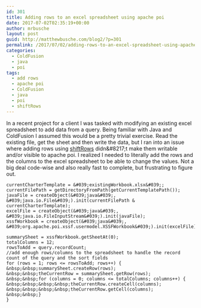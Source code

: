 ```yaml
---
id: 301
title: Adding rows to an excel spreadsheet using apache poi
date: 2017-07-02T02:35:19+00:00
author: mrbusche
layout: post
guid: http://matthewbusche.com/blog2/?p=301
permalink: /2017/07/02/adding-rows-to-an-excel-spreadsheet-using-apache-poi/
categories:
  - ColdFusion
  - java
  - poi
tags:
  - add rows
  - apache poi
  - ColdFusion
  - java
  - poi
  - shiftRows
---
```

In a recent project for a client I was tasked with modifying an existing excel spreadsheet to add data from a query. Being familiar with Java and ColdFusion I assumed this would be a pretty trivial exercise. Read the existing file, get the sheet and then write the data, but I ran into an issue where adding rows using [shiftRows](https://poi.apache.org/apidocs/org/apache/poi/hssf/usermodel/HSSFSheet.html#shiftRows(int,%20int,%20int)) didn&#8217;t make them writable and/or visible to apache poi. I realized I needed to literally add the rows and the columns to the excel spreadsheet to be able to change the values. Not a big deal code-wise and also really fast to complete, but frustrating to figure out.

    currentCharterTemplate = &#039;existingWorkbook.xlsx&#039;;
    currentFilePath = getDirectoryFromPath(getCurrentTemplatePath());
    javaFile = createObject(&#039;java&#039;, &#039;java.io.File&#039;).init(currentFilePath & currentCharterTemplate);
    excelFile = createObject(&#039;java&#039;, &#039;java.io.FileInputStream&#039;).init(javaFile);
    xssfWorkbook = createObject(&#039;java&#039;, &#039;org.apache.poi.xssf.usermodel.XSSFWorkbook&#039;).init(excelFile);
    
    summarySheet = xssfWorkbook.getSheetAt(0);
    totalColumns = 12;
    rowsToAdd = query.recordCount;
    //add enough rows/columns to the spreadsheet to handle the record count of the query and the sort fields
    for (rows = 1; rows <= rowsToAdd; rows++) {
    &nbsp;&nbsp;summarySheet.createRow(rows);
    &nbsp;&nbsp;theCurrentRow = summarySheet.getRow(rows);
    &nbsp;&nbsp;for (columns = 0; columns <= totalColumns; columns++) {
    &nbsp;&nbsp;&nbsp;&nbsp;theCurrentRow.createCell(columns);
    &nbsp;&nbsp;&nbsp;&nbsp;theCurrentRow.getCell(columns);
    &nbsp;&nbsp;}
    }